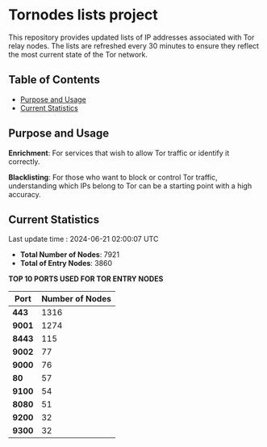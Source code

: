 # Tornodes lists project

This repository provides updated lists of IP addresses associated with Tor relay nodes. The lists are refreshed every 30 minutes to ensure they reflect the most current state of the Tor network.

## Table of Contents

- [Purpose and Usage](#purpose-and-usage)
- [Current Statistics](#current-statistics)


## Purpose and Usage

**Enrichment**: For services that wish to allow Tor traffic or identify it correctly.

**Blacklisting**: For those who want to block or control Tor traffic, understanding which IPs belong to Tor can be a starting point with a high accuracy.

## Current Statistics

Last update time : 2024-06-21 02:00:07 UTC

- **Total Number of Nodes**: 7921
- **Total of Entry Nodes**: 3860

**TOP 10 PORTS USED FOR TOR ENTRY NODES**

| **Port** | **Number of Nodes** |
|------|-----------------|
| **443**   | 1316  |
| **9001**   | 1274  |
| **8443**   | 115  |
| **9002**   | 77  |
| **9000**   | 76  |
| **80**   | 57  |
| **9100**   | 54  |
| **8080**   | 51  |
| **9200**   | 32  |
| **9300**   | 32  |

